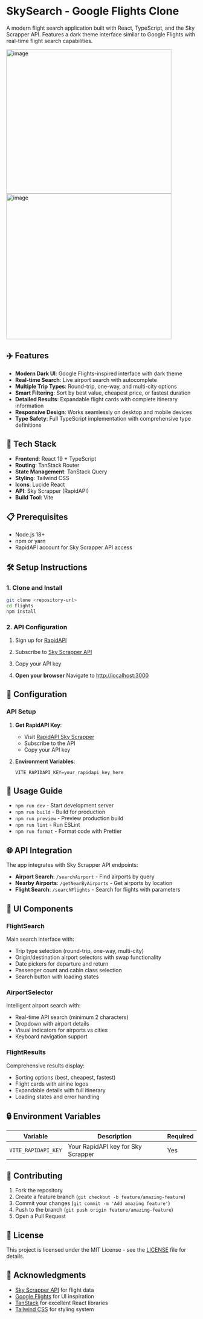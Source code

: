 # SkySearch - Google Flights Clone

A modern flight search application built with React, TypeScript, and the Sky Scrapper API. Features a dark theme interface similar to Google Flights with real-time flight search capabilities.

<img width="437" height="381" alt="image" src="https://github.com/user-attachments/assets/0e71ac08-a75c-4989-95c1-986c615833ae" />
<img width="437" height="384" alt="image" src="https://github.com/user-attachments/assets/37e95761-b00e-4303-8919-66a7468f2605" />



## ✈️ Features

- **Modern Dark UI**: Google Flights-inspired interface with dark theme
- **Real-time Search**: Live airport search with autocomplete
- **Multiple Trip Types**: Round-trip, one-way, and multi-city options
- **Smart Filtering**: Sort by best value, cheapest price, or fastest duration
- **Detailed Results**: Expandable flight cards with complete itinerary information
- **Responsive Design**: Works seamlessly on desktop and mobile devices
- **Type Safety**: Full TypeScript implementation with comprehensive type definitions

## 🚀 Tech Stack

- **Frontend**: React 19 + TypeScript
- **Routing**: TanStack Router
- **State Management**: TanStack Query
- **Styling**: Tailwind CSS
- **Icons**: Lucide React
- **API**: Sky Scrapper (RapidAPI)
- **Build Tool**: Vite

## 📋 Prerequisites

- Node.js 18+
- npm or yarn
- RapidAPI account for Sky Scrapper API access

## 🛠️ Setup Instructions

### 1. Clone and Install

```bash
git clone <repository-url>
cd flights
npm install
```

### 2. API Configuration

1. Sign up for [RapidAPI](https://rapidapi.com/)
2. Subscribe to [Sky Scrapper API](https://rapidapi.com/apiheya/api/sky-scrapper)
3. Copy your API key

4. **Open your browser**
   Navigate to [http://localhost:3000](http://localhost:3000)

## 🔧 Configuration

### API Setup

1. **Get RapidAPI Key**:
   - Visit [RapidAPI Sky Scrapper](https://rapidapi.com/apiheya/api/sky-scrapper)
   - Subscribe to the API
   - Copy your API key

2. **Environment Variables**:
   ```env
   VITE_RAPIDAPI_KEY=your_rapidapi_key_here
   ```

## 🎯 Usage Guide

- `npm run dev` - Start development server
- `npm run build` - Build for production
- `npm run preview` - Preview production build
- `npm run lint` - Run ESLint
- `npm run format` - Format code with Prettier

## 🌐 API Integration

The app integrates with Sky Scrapper API endpoints:

- **Airport Search**: `/searchAirport` - Find airports by query
- **Nearby Airports**: `/getNearByAirports` - Get airports by location
- **Flight Search**: `/searchFlights` - Search for flights with parameters

## 🎨 UI Components

### FlightSearch

Main search interface with:

- Trip type selection (round-trip, one-way, multi-city)
- Origin/destination airport selectors with swap functionality
- Date pickers for departure and return
- Passenger count and cabin class selection
- Search button with loading states

### AirportSelector

Intelligent airport search with:

- Real-time API search (minimum 2 characters)
- Dropdown with airport details
- Visual indicators for airports vs cities
- Keyboard navigation support

### FlightResults

Comprehensive results display:

- Sorting options (best, cheapest, fastest)
- Flight cards with airline logos
- Expandable details with full itinerary
- Loading states and error handling

## 🔒 Environment Variables

| Variable            | Description                        | Required |
| ------------------- | ---------------------------------- | -------- |
| `VITE_RAPIDAPI_KEY` | Your RapidAPI key for Sky Scrapper | Yes      |

## 🤝 Contributing

1. Fork the repository
2. Create a feature branch (`git checkout -b feature/amazing-feature`)
3. Commit your changes (`git commit -m 'Add amazing feature'`)
4. Push to the branch (`git push origin feature/amazing-feature`)
5. Open a Pull Request

## 📝 License

This project is licensed under the MIT License - see the [LICENSE](LICENSE) file for details.

## 🙏 Acknowledgments

- [Sky Scrapper API](https://rapidapi.com/apiheya/api/sky-scrapper) for flight data
- [Google Flights](https://flights.google.com) for UI inspiration
- [TanStack](https://tanstack.com/) for excellent React libraries
- [Tailwind CSS](https://tailwindcss.com/) for styling system
